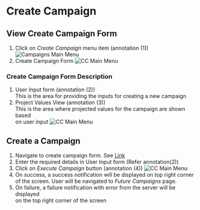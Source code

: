 
# Create Campaign

## View Create Campaign Form

1. Click on _Create Campaign_ menu item (annotation (1))  
![Campaigns Main Menu](/documentation/imagesbrand/createcampaign/viewall1.png)
2. Create Campaign Form
![CC Main Menu](/documentation/imagesbrand/createcampaign/viewall2.png)

### Create Campaign Form Description

1. User Input form (annotation (2))  
This is the area for providing the inputs for creating a new campaign
2. Project Values View (annotation (3))  
This is the area where projected values for the campaign are shown based  
on user input
![CC Main Menu](/documentation/imagesbrand/createcampaign/form1.png)


## Create a Campaign

1. Navigate to create campaign form. See [Link](#view-create-campaign-form)
2. Enter the required details in User Input form (Refer annotation(2))
3. Click on _Execute Campaign_ button (annotation (4))
![CC Main Menu](/documentation/imagesbrand/createcampaign/form2.png)
5. On success, a success notification will be displayed on top right corner of the screen.
User will be navigated to _Future Campaigns_ page.
6. On failure, a failure notification with error from the server will be displayed  
on the top right corner of the screen

